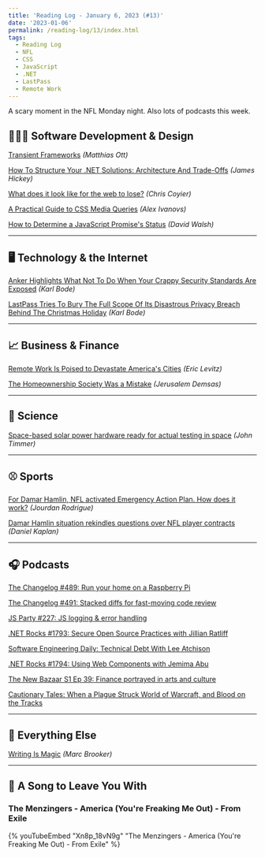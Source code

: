 ```yaml
---
title: 'Reading Log - January 6, 2023 (#13)'
date: '2023-01-06'
permalink: /reading-log/13/index.html
tags:
  - Reading Log
  - NFL
  - CSS
  - JavaScript
  - .NET
  - LastPass
  - Remote Work
---
```


A scary moment in the NFL Monday night. Also lots of podcasts this week.
<!-- excerpt -->

## 👨🏼‍💻 Software Development & Design

[Transient Frameworks](https://matthiasott.com/notes/transient-frameworks) *(Matthias Ott)*

[How To Structure Your .NET Solutions: Architecture And Trade-Offs](https://www.jamesmichaelhickey.com/how-to-structure-your-dot-net-solutions-design-and-trade-offs/?utm_source=csharpdigest&utm_medium&utm_campaign=1462) *(James Hickey)*

[What does it look like for the web to lose?](https://chriscoyier.net/2023/01/04/what-does-it-look-like-for-the-web-to-lose/) *(Chris Coyier)*

[A Practical Guide to CSS Media Queries](https://stackdiary.com/css-media-queries/) *(Alex Ivanovs)*

[How to Determine a JavaScript Promise's Status](https://davidwalsh.name/get-promise-status) *(David Walsh)*

---

## 🖥 Technology & the Internet

[Anker Highlights What Not To Do When Your Crappy Security Standards Are Exposed](https://www.techdirt.com/2022/12/21/anker-highlights-what-not-to-do-when-your-crappy-security-standards-are-exposed/) *(Karl Bode)*

[LastPass Tries To Bury The Full Scope Of Its Disastrous Privacy Breach Behind The Christmas Holiday](https://www.techdirt.com/2022/12/28/lastpass-tries-to-bury-the-full-scope-of-its-disastrous-privacy-breach-behind-the-christmas-holiday/) *(Karl Bode)*

---

## 📈 Business & Finance

[Remote Work Is Poised to Devastate America's Cities](https://nymag.com/intelligencer/2022/12/remote-work-is-poised-to-devastate-americas-cities.html) *(Eric Levitz)*

[The Homeownership Society Was a Mistake](https://www.theatlantic.com/newsletters/archive/2022/12/homeownership-real-estate-investment-renting/672511/) *(Jerusalem Demsas)*

---

## 🔬 Science

[Space-based solar power hardware ready for actual testing in space](https://arstechnica.com/science/2023/01/headed-to-space-today-test-hardware-for-a-solar-power-plant/) *(John Timmer)*

---

## ⚾ Sports

[For Damar Hamlin, NFL activated Emergency Action Plan. How does it work?](https://theathletic.com/4055531/2023/01/04/damar-hamlin-nfl-emergency-plan/) *(Jourdan Rodrigue)*

[Damar Hamlin situation rekindles questions over NFL player contracts](https://theathletic.com/4062586/2023/01/06/damar-hamlin-nfl-contracts-benefits/) *(Daniel Kaplan)*

---

## 🎧 Podcasts

[The Changelog #489: Run your home on a Raspberry Pi](https://changelog.com/podcast/489)

[The Changelog #491: Stacked diffs for fast-moving code review](https://changelog.com/podcast/491)

[JS Party #227: JS logging & error handling](https://changelog.com/jsparty/227)

[.NET Rocks #1793: Secure Open Source Practices with Jillian Ratliff](https://www.dotnetrocks.com/details/1793)

[Software Engineering Daily: Technical Debt With Lee Atchison](https://softwareengineeringdaily.com/2022/05/18/technical-debt-with-lee-atchison/)

[.NET Rocks #1794: Using Web Components with Jemima Abu](https://www.dotnetrocks.com/details/1794)

[The New Bazaar S1 Ep 39: Finance portrayed in arts and culture](https://shows.acast.com/the-new-bazaar/episodes/finance-portrayed-in-arts-and-culture)

[Cautionary Tales: When a Plague Struck World of Warcraft, and Blood on the Tracks](https://timharford.com/2023/01/cautionary-tales-double-header-when-a-plague-struck-world-of-warcraft-and-blood-on-the-tracks/)

---

## 🎒 Everything Else

[Writing Is Magic](https://brooker.co.za/blog/2022/11/08/writing.html) *(Marc Brooker)*

---

## 🎵 A Song to Leave You With

<h3 class="music">The Menzingers - America (You're Freaking Me Out) - From Exile</h3>

{% youTubeEmbed "Xn8p_18vN9g" "The Menzingers - America (You're Freaking Me Out) - From Exile" %}